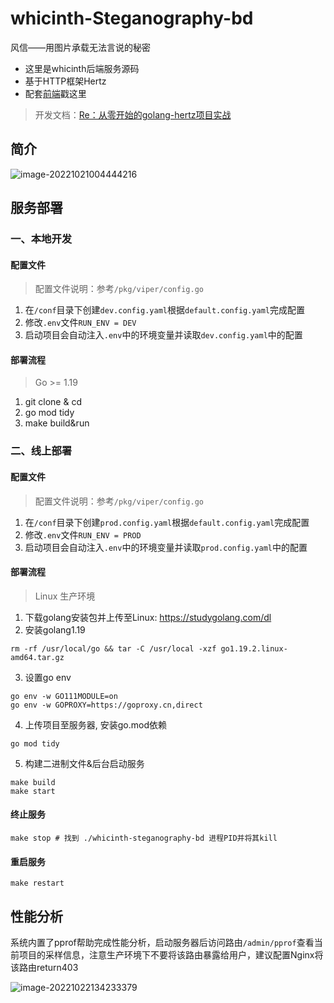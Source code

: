 # whicinth-Steganography-bd

风信——用图片承载无法言说的秘密

* 这里是whicinth后端服务源码
* 基于HTTP框架Hertz
* 配套[前端](https://github.com/xhdd123321/whicinth-Steganography-fd)戳这里

> 开发文档：[Re：从零开始的golang-hertz项目实战](https://zhu-an.cn/todo/Re：从零开始的golang-hertz项目实战/)

## 简介

![image-20221021004444216](https://img.zhu-an.cn/img/20221021004444.png)

## 服务部署

### 一、本地开发

#### 配置文件
> 配置文件说明：参考`/pkg/viper/config.go`
1. 在`/conf`目录下创建`dev.config.yaml`根据`default.config.yaml`完成配置
2. 修改`.env`文件`RUN_ENV = DEV`
3. 启动项目会自动注入`.env`中的环境变量并读取`dev.config.yaml`中的配置

#### 部署流程

> Go >= 1.19
1. git clone & cd
2. go mod tidy
3. make build&run

### 二、线上部署

#### 配置文件
> 配置文件说明：参考`/pkg/viper/config.go`
1. 在`/conf`目录下创建`prod.config.yaml`根据`default.config.yaml`完成配置
2. 修改`.env`文件`RUN_ENV = PROD`
3. 启动项目会自动注入`.env`中的环境变量并读取`prod.config.yaml`中的配置

#### 部署流程
> Linux 生产环境
1. 下载golang安装包并上传至Linux: https://studygolang.com/dl
2. 安装golang1.19
```shell
rm -rf /usr/local/go && tar -C /usr/local -xzf go1.19.2.linux-amd64.tar.gz
```
3. 设置go env
```shell
go env -w GO111MODULE=on
go env -w GOPROXY=https://goproxy.cn,direct
```
4. 上传项目至服务器, 安装go.mod依赖
```shell
go mod tidy
```
5. 构建二进制文件&后台启动服务
```shell
make build
make start
```

#### 终止服务
```shell
make stop # 找到 ./whicinth-steganography-bd 进程PID并将其kill
```

#### 重启服务
```shell
make restart
```

## 性能分析

系统内置了pprof帮助完成性能分析，启动服务器后访问路由`/admin/pprof`查看当前项目的采样信息，注意生产环境下不要将该路由暴露给用户，建议配置Nginx将该路由return403

![image-20221022134233379](https://img.zhu-an.cn/img/20221022134233.png)

